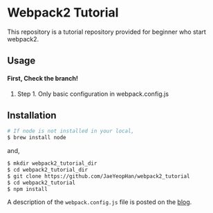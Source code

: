 # Webpack2 Tutorial
This repository is a tutorial repository provided for beginner who start webpack2.

## Usage
#### First, Check the branch!
1. Step 1. Only basic configuration in webpack.config.js

## Installation
```bash
# If node is not installed in your local,
$ brew install node 
```
and,
```bash
$ mkdir webpack2_tutorial_dir
$ cd webpack2_tutorial_dir
$ git clone https://github.com/JaeYeopHan/webpack2_tutorial
$ cd webpack2_tutorial
$ npm install
```

A description of the `webpack.config.js` file is posted on the [blog](https://jaeyeophan.github.io/).


